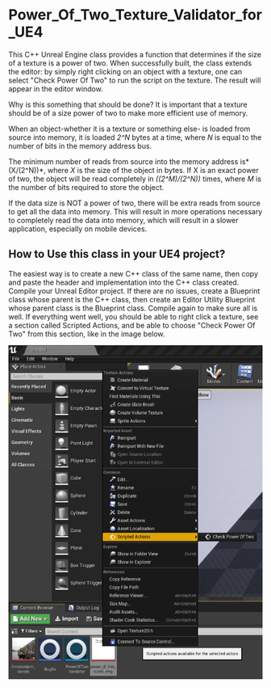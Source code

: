 # Power_Of_Two_Texture_Validator_for_UE4

This C++ Unreal Engine class provides a function that determines if the size of a texture is a power of two. When successfully built, the class extends the editor: by simply right clicking on an object with a texture, one can select "Check Power Of Two" to run the script on the texture. The result will appear in the editor window.

Why is this something that should be done? It is important that a texture should be of a size power of two to make more efficient use of memory.

When an object-whether it is a texture or something else- is loaded from source into memory, it is loaded *2^N* bytes at a time, where *N* is equal to the
number of bits in the memory address bus.

The minimum number of reads from source into the memory address is* (X/(2^N))*, where *X* is the size of the object in bytes. If X is an exact power of two,
the object will be read completely in *((2^M)/(2^N))* times, where *M* is the number of bits required to store the object.

If the data size is NOT a power of two, there will be extra reads from source to get all the data into memory. This will result in more operations necessary
to completely read the data into memory, which will result in a slower application, especially on mobile devices.

## How to Use this class in your UE4 project? ##
The easiest way is to create a new C++ class of the same name, then copy and paste the header and implementation into the C++ class created. Compile your Unreal Editor project. If there are no issues, create a Blueprint class whose parent is the C++ class, then create an Editor Utility Blueprint whose parent class is the Blueprint class. Compile again to make sure all is well. If everything went well, you should be able to right click a texture, see a section called Scripted Actions, and be able to choose "Check Power Of Two" from this section, like in the image below.

![Power of Two Validator screenshot](documentation/images/power_of_two_editor.png)

